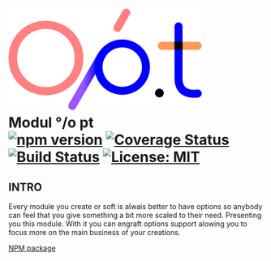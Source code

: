 # <img id="module-logo" src="https://raw.githubusercontent.com/ManuUseGitHub/modulopt/master/logo.svg"> <br/>Modul °/o pt<br/>  [![npm version](https://badge.fury.io/js/modulopt.svg)](https://badge.fury.io/js/modulopt) [![Coverage Status](https://coveralls.io/repos/github/ManuUseGitHub/modulopt/badge.svg?branch=master)](https://coveralls.io/github/ManuUseGitHub/modulopt?branch=master) [![Build Status](https://app.travis-ci.com/ManuUseGitHub/modulopt.svg?branch=master)](https://travis-ci.com/ManuUseGitHub/modulopt) [![License: MIT](https://img.shields.io/badge/License-MIT-61dafb.svg)](https://github.com/ManuUseGitHub/modulopt/blob/master/LICENSE)
## INTRO

Every module you create or soft is alwais better to have options so anybody can feel that you give something a bit more scaled to their need. Presenting you this module. With it you can engraft options support alowing you to focus more on the main business of your creations.

[NPM package](https://www.npmjs.com/package/modulopt)


